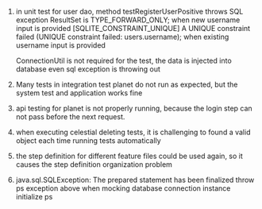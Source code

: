 1. in unit test for user dao, method testRegisterUserPositive throws 
SQL exception ResultSet is TYPE_FORWARD_ONLY; when new username input is provided
[SQLITE_CONSTRAINT_UNIQUE] A UNIQUE constraint failed (UNIQUE constraint failed: users.username); when existing username input is provided

    ConnectionUtil is not required for the test, the data is injected into database even sql exception is throwing out

2. Many tests in integration test planet do not run as expected, but the system test and application works fine

3. api testing for planet is not properly running, because the login step can not pass before the next request.

4. when executing celestial deleting tests, it is challenging to found a valid object each time running tests automatically

5. the step definition for different feature files could be used again, so it causes the step definition organization problem

6. java.sql.SQLException: The prepared statement has been finalized
   throw ps exception above when mocking database connection instance initialize ps

